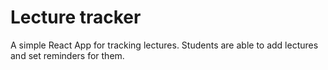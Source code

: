 # Lecture tracker

A simple React App for tracking lectures. Students are able to add lectures and set reminders for them.